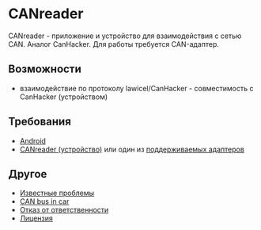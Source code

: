 # CANreader

CANreader - приложение и устройство для взаимодействия с сетью CAN. Аналог CanHacker. Для работы требуется CAN-адаптер.

## Возможности

- взаимодействие по протоколу lawicel/CanHacker - совместимость с CanHacker (устройством)

## Требования

- [Android](android.md)
- [CANreader (устройство)](canreader-device.md) или один из [поддерживаемых адаптеров](adapters.md)

## Другое

- [Известные проблемы](known-issues.md)
- [CAN bus in car](car.md)
- [Отказ от ответственности](disclaimer.md)
- [Лицензия](../../LICENSE.md)
